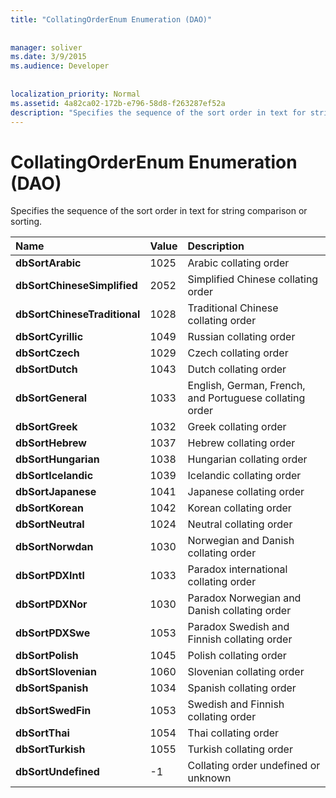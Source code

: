 ```yaml
---
title: "CollatingOrderEnum Enumeration (DAO)"
  
  
manager: soliver
ms.date: 3/9/2015
ms.audience: Developer
 
  
localization_priority: Normal
ms.assetid: 4a82ca02-172b-e796-58d8-f263287ef52a
description: "Specifies the sequence of the sort order in text for string comparison or sorting."
---
```


# CollatingOrderEnum Enumeration (DAO)

Specifies the sequence of the sort order in text for string comparison or sorting. 
  
|**Name**|**Value**|**Description**|
|:-----|:-----|:-----|
|**dbSortArabic** <br/> |1025  <br/> |Arabic collating order  <br/> |
|**dbSortChineseSimplified** <br/> |2052  <br/> |Simplified Chinese collating order  <br/> |
|**dbSortChineseTraditional** <br/> |1028  <br/> |Traditional Chinese collating order  <br/> |
|**dbSortCyrillic** <br/> |1049  <br/> |Russian collating order  <br/> |
|**dbSortCzech** <br/> |1029  <br/> |Czech collating order  <br/> |
|**dbSortDutch** <br/> |1043  <br/> |Dutch collating order  <br/> |
|**dbSortGeneral** <br/> |1033  <br/> |English, German, French, and Portuguese collating order  <br/> |
|**dbSortGreek** <br/> |1032  <br/> |Greek collating order  <br/> |
|**dbSortHebrew** <br/> |1037  <br/> |Hebrew collating order  <br/> |
|**dbSortHungarian** <br/> |1038  <br/> |Hungarian collating order  <br/> |
|**dbSortIcelandic** <br/> |1039  <br/> |Icelandic collating order  <br/> |
|**dbSortJapanese** <br/> |1041  <br/> |Japanese collating order  <br/> |
|**dbSortKorean** <br/> |1042  <br/> |Korean collating order  <br/> |
|**dbSortNeutral** <br/> |1024  <br/> |Neutral collating order  <br/> |
|**dbSortNorwdan** <br/> |1030  <br/> |Norwegian and Danish collating order  <br/> |
|**dbSortPDXIntl** <br/> |1033  <br/> |Paradox international collating order  <br/> |
|**dbSortPDXNor** <br/> |1030  <br/> |Paradox Norwegian and Danish collating order  <br/> |
|**dbSortPDXSwe** <br/> |1053  <br/> |Paradox Swedish and Finnish collating order  <br/> |
|**dbSortPolish** <br/> |1045  <br/> |Polish collating order  <br/> |
|**dbSortSlovenian** <br/> |1060  <br/> |Slovenian collating order  <br/> |
|**dbSortSpanish** <br/> |1034  <br/> |Spanish collating order  <br/> |
|**dbSortSwedFin** <br/> |1053  <br/> |Swedish and Finnish collating order  <br/> |
|**dbSortThai** <br/> |1054  <br/> |Thai collating order  <br/> |
|**dbSortTurkish** <br/> |1055  <br/> |Turkish collating order  <br/> |
|**dbSortUndefined** <br/> |-1  <br/> |Collating order undefined or unknown  <br/> |
   

